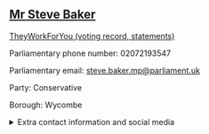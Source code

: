 ## <a href="https://members.parliament.uk/member/4064/contact">Mr Steve Baker</a>

<a href="https://www.theyworkforyou.com/mp/24786/steven_baker/wycombe">TheyWorkForYou (voting record, statements)</a> 

Parliamentary phone number: 02072193547 

Parliamentary email: steve.baker.mp@parliament.uk 

Party: Conservative 

Borough: Wycombe 

<details><summary>Extra contact information and social media</summary> 
<li>Website: http://www.stevebaker.info</li>
<li>Twitter: https://twitter.com/stevebakerhw</li>
<li>Constituency office phone number: 01494448408</li>
<li>Constituency office email: steve.baker.mp@parliament.uk</li>
<li>Facebook:</li>
<li>Instagram:</li>
<li>Youtube:</li>
<li>Linkedin:</li>
<li>Government department phone number:</li>
<li>Government department email:</li>
<li>Threads:</li>
<li>Party office phone number:</li>
<li>Party office email:</li>
<li>Tiktok:</li>
</details>